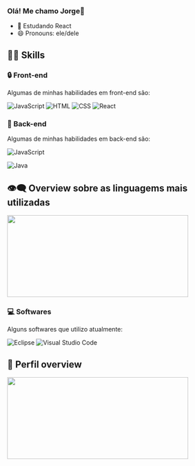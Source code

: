 ### Olá! Me chamo Jorge👋

- 🌱 Estudando React
- 😄 Pronouns: ele/dele

<h2> 👨‍💻 Skills</h2>
<h3>🔒 Front-end</h3>
<p>Algumas de minhas habilidades em front-end são:</p>

![JavaScript](https://img.shields.io/badge/JavaScript-323330?style=for-the-badge&logo=javascript&logoColor=F7DF1E)
![HTML](https://img.shields.io/badge/HTML%205-323330?style=for-the-badge&logo=html5)
![CSS](https://img.shields.io/badge/CSS3-323330?style=for-the-badge&logo=css3&logoColor=007ACC)
![React](https://img.shields.io/badge/-ReactJs-61DAFB?logo=react&logoColor=white&style=for-the-badge)

<h3>🔐 Back-end</h3>
<p> Algumas de minhas habilidades em back-end são: </p>

![JavaScript](https://img.shields.io/badge/JavaScript-323330?style=for-the-badge&logo=javascript&logoColor=F7DF1E)

![Java](https://img.shields.io/badge/Java-323330?style=for-the-badge&logo=java&logoColor=E34F26)

<h2> 👁‍🗨 Overview sobre as linguagems mais utilizadas </h2>
<img height="190em" width="420em" src="https://github-readme-stats.vercel.app/api/top-langs/?username=Sryorg&layout=compact&langs_count=7&theme=maroongold"/>

<h3>💻 Softwares</h3>
<p> Alguns softwares que utilizo atualmente: </p>

![Eclipse](https://img.shields.io/badge/Eclipse_IDE-323330?style=for-the-badge&logo=eclipse&logoColor=5C2D91)
![Visual Studio Code](https://img.shields.io/badge/Visual_Studio_Code-323330?style=for-the-badge&logo=visual%20studio%20code&logoColor=0078D4)

<h2>🤗 Perfil overview</h2>
<img height="190em" width="420em" src="https://github-readme-stats.vercel.app/api?username=Sryorg&show_icons=true&theme=maroongold&include_all_commits=true&count_private=true"/>
